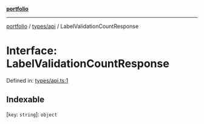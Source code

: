 [**portfolio**](../../../README.md)

***

[portfolio](../../../modules.md) / [types/api](../README.md) / LabelValidationCountResponse

# Interface: LabelValidationCountResponse

Defined in: [types/api.ts:1](https://github.com/tnorlund/Portfolio/blob/65c34d3d1e4b43622044b318c863e0649442f53b/portfolio/types/api.ts#L1)

## Indexable

\[`key`: `string`\]: `object`

